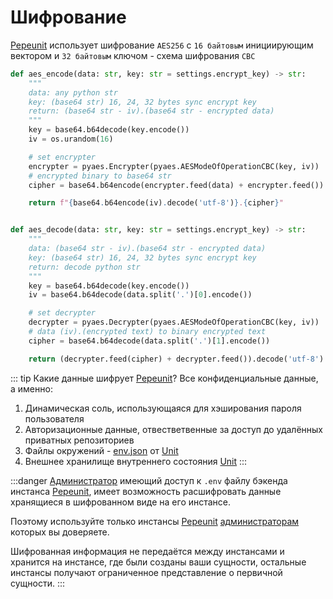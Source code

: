 # Шифрование

[Pepeunit](/conception/overview) использует шифрование `AES256` с `16 байтовым` инициирующим вектором и `32 байтовым` ключом - схема шифрования `CBC`

```python
def aes_encode(data: str, key: str = settings.encrypt_key) -> str:
    """
    data: any python str
    key: (base64 str) 16, 24, 32 bytes sync encrypt key
    return: (base64 str - iv).(base64 str - encrypted data)
    """
    key = base64.b64decode(key.encode())
    iv = os.urandom(16)

    # set encrypter
    encrypter = pyaes.Encrypter(pyaes.AESModeOfOperationCBC(key, iv))
    # encrypted binary to base64 str
    cipher = base64.b64encode(encrypter.feed(data) + encrypter.feed()).decode('utf-8')

    return f"{base64.b64encode(iv).decode('utf-8')}.{cipher}"


def aes_decode(data: str, key: str = settings.encrypt_key) -> str:
    """
    data: (base64 str - iv).(base64 str - encrypted data)
    key: (base64 str) 16, 24, 32 bytes sync encrypt key
    return: decode python str
    """
    key = base64.b64decode(key.encode())
    iv = base64.b64decode(data.split('.')[0].encode())

    # set decrypter
    decrypter = pyaes.Decrypter(pyaes.AESModeOfOperationCBC(key, iv))
    # data (iv).(encrypted text) to binary encrypted text
    cipher = base64.b64decode(data.split('.')[1].encode())

    return (decrypter.feed(cipher) + decrypter.feed()).decode('utf-8')
```

::: tip Какие данные шифрует [Pepeunit](/conception/overview)?
Все конфиденциальные данные, а именно:
1. Динамическая соль, использующаяся для хэширования пароля пользователя
1. Авторизационные данные, отвестветвенные за доступ до удалённых приватных репозиториев
1. Файлы окружений - [env.json](/definitions#env-json) от [Unit](/definitions#unit)
1. Внешнее хранилище внутреннего состояния [Unit](/definitions#unit)
:::

:::danger
[Администратор](/mechanics/roles#admin) имеющий доступ к `.env` файлу бэкенда инстанса [Pepeunit](/conception/overview), имеет возможность расшифровать данные хранящиеся в шифрованном виде на его инстансе.

Поэтому используйте только инстансы [Pepeunit](/conception/overview) [администраторам](/mechanics/roles#admin) которых вы доверяете.

Шифрованная информация не передаётся между инстансами и хранится на инстансе, где были созданы ваши сущности, остальные инстансы получают ограниченное представление о первичной сущности.
:::
